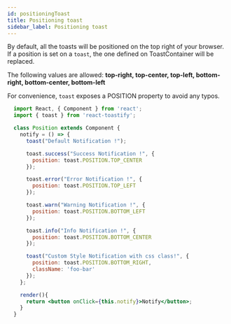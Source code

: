 ```yaml
---
id: positioningToast
title: Positioning toast
sidebar_label: Positioning toast
---
```


By default, all the toasts will be positioned on the top right of your browser. If a position is set on a `toast`, the one defined on ToastContainer will be replaced.

The following values are allowed: **top-right, top-center, top-left, bottom-right, bottom-center, bottom-left**

For convenience, `toast` exposes a POSITION property to avoid any typos.

```jsx
  import React, { Component } from 'react';
  import { toast } from 'react-toastify';

  class Position extends Component {
    notify = () => {
      toast("Default Notification !");

      toast.success("Success Notification !", {
        position: toast.POSITION.TOP_CENTER
      });

      toast.error("Error Notification !", {
        position: toast.POSITION.TOP_LEFT
      });

      toast.warn("Warning Notification !", {
        position: toast.POSITION.BOTTOM_LEFT
      });

      toast.info("Info Notification !", {
        position: toast.POSITION.BOTTOM_CENTER
      });

      toast("Custom Style Notification with css class!", {
        position: toast.POSITION.BOTTOM_RIGHT,
        className: 'foo-bar'
      });
    };

    render(){
      return <button onClick={this.notify}>Notify</button>;
    }
  }
```
